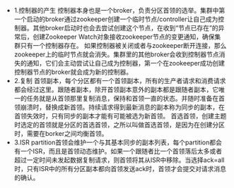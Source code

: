 - 1.控制器的产生
控制器本身也是一个broker，负责分区首领的选举。集群中第一个启动的broker通过zookeeper创建一个临时节点/controller让自己成为控制器。其他broker启动时也会去尝试创建这个节点，在收到“节点已存在”的异常后，创建Zookeeper Watch对象接收zookeeper节点的变更通知，确保集群只有一个控制器存在。
如果控制器被关闭或者与zookeeper断开连接，那么zookeeper上的临时节点就会消失。集群里的其他broker会收到控制器节点消失的通知，它们会主动尝试让自己成为控制器，第一个在zookeeper成功创建控制器节点的broker就会成为新的控制器。
- 2.复制
首领副本，每个分区都有一个首领副本，所有的生产者请求和消费请求都会经过这里。跟随者副本，除开首领副本意外的副本都是跟随者副本，它唯一的任务就是从首领那里复制消息，保持和首领一直的状态。并随时准备在首领崩溃时，替换成新首领。持续请求得到最新消息的副本称为同步的副本，在首领失效时，只有同步的副本才能有可能被选为新首领。
首选首领，创建主题时选定的首领就是分区的首选首领，之所以叫做首选首领，是因为在创建分区时，需要在borker之间均衡首领。
- 3.ISR
partition首领会维护一个与其基本同步的副本列表，每个partition都会有一个ISR，而且是首领动态维护。如果一个跟随者比一个首领落后太多或者超过一定时间未发起数据复制请求，则首领将其从ISR中移除。当选择ack=all时，只有ISR中的所有分区副本都向首领发送ack时，首领才会提交对请求消息的确认。


